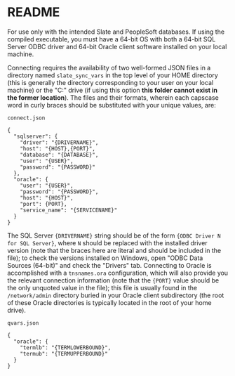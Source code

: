 # README

For use only with the intended Slate and PeopleSoft databases. If using the compiled executable, you must have a 64-bit OS with both a 64-bit SQL Server ODBC driver and 64-bit Oracle client software installed on your local machine.

Connecting requires the availability of two well-formed JSON files in a directory named `slate_sync_vars` in the top level of your HOME directory (this is generally the directory corresponding to your user on your local machine) or the "C:" drive (if using this option __this folder cannot exist in the former location__). The files and their formats, wherein each capscase word in curly braces should be substituted with your unique values, are:

`connect.json`

```
{
  "sqlserver": {
    "driver": "{DRIVERNAME}",
    "host": "{HOST},{PORT}",
    "database": "{DATABASE}",
    "user": "{USER}",
    "password": "{PASSWORD}"
  },
  "oracle": {
    "user": "{USER}",
    "password": "{PASSWORD}",
    "host": "{HOST}",
    "port": {PORT},
    "service_name": "{SERVICENAME}"
  }
}
```

The SQL Server `{DRIVERNAME}` string should be of the form `{ODBC Driver N for SQL Server}`, where `N` should be replaced with the installed driver version (note that the braces here are literal and should be included in the file); to check the versions installed on Windows, open "ODBC Data Sources (64-bit)" and check the "Drivers" tab. Connecting to Oracle is accomplished with a `tnsnames.ora` configuration, which will also provide you the relevant connection information (note that the `{PORT}` value should be the only unquoted value in the file); this file is usually found in the `/network/admin` directory buried in your Oracle client subdirectory (the root of these Oracle directories is typically located in the root of your home drive).

`qvars.json`

```
{
  "oracle": {
    "termlb": "{TERMLOWERBOUND}",
    "termub": "{TERMUPPERBOUND}"
  }
}
```

